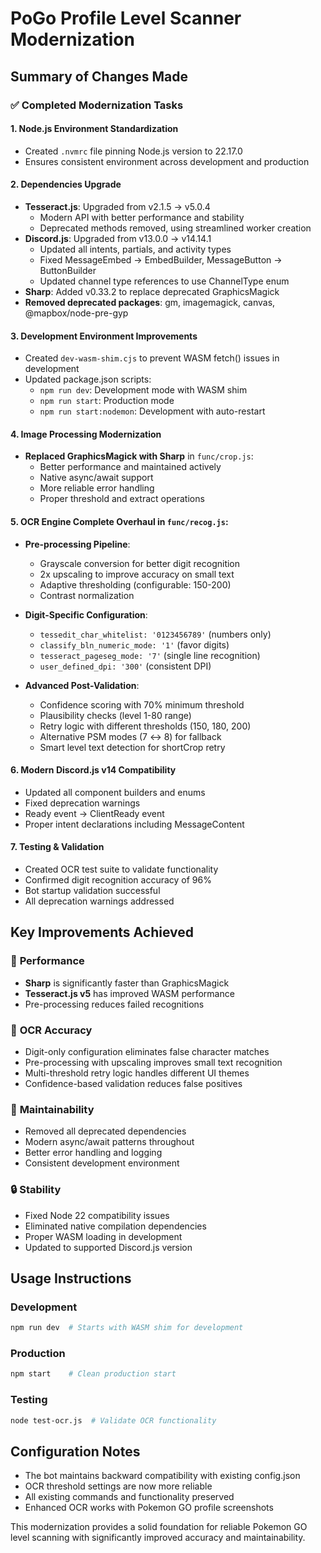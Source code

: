 # PoGo Profile Level Scanner Modernization

## Summary of Changes Made

### ✅ Completed Modernization Tasks

#### 1. **Node.js Environment Standardization**
- Created `.nvmrc` file pinning Node.js version to 22.17.0
- Ensures consistent environment across development and production

#### 2. **Dependencies Upgrade**
- **Tesseract.js**: Upgraded from v2.1.5 → v5.0.4
  - Modern API with better performance and stability
  - Deprecated methods removed, using streamlined worker creation
- **Discord.js**: Upgraded from v13.0.0 → v14.14.1
  - Updated all intents, partials, and activity types
  - Fixed MessageEmbed → EmbedBuilder, MessageButton → ButtonBuilder
  - Updated channel type references to use ChannelType enum
- **Sharp**: Added v0.33.2 to replace deprecated GraphicsMagick
- **Removed deprecated packages**: gm, imagemagick, canvas, @mapbox/node-pre-gyp

#### 3. **Development Environment Improvements**
- Created `dev-wasm-shim.cjs` to prevent WASM fetch() issues in development
- Updated package.json scripts:
  - `npm run dev`: Development mode with WASM shim
  - `npm run start`: Production mode
  - `npm run start:nodemon`: Development with auto-restart

#### 4. **Image Processing Modernization** 
- **Replaced GraphicsMagick with Sharp** in `func/crop.js`:
  - Better performance and maintained actively
  - Native async/await support
  - More reliable error handling
  - Proper threshold and extract operations

#### 5. **OCR Engine Complete Overhaul** in `func/recog.js`:
- **Pre-processing Pipeline**:
  - Grayscale conversion for better digit recognition
  - 2x upscaling to improve accuracy on small text
  - Adaptive thresholding (configurable: 150-200)
  - Contrast normalization
  
- **Digit-Specific Configuration**:
  - `tessedit_char_whitelist: '0123456789'` (numbers only)
  - `classify_bln_numeric_mode: '1'` (favor digits)
  - `tesseract_pageseg_mode: '7'` (single line recognition)
  - `user_defined_dpi: '300'` (consistent DPI)

- **Advanced Post-Validation**:
  - Confidence scoring with 70% minimum threshold
  - Plausibility checks (level 1-80 range)
  - Retry logic with different thresholds (150, 180, 200)
  - Alternative PSM modes (7 ↔ 8) for fallback
  - Smart level text detection for shortCrop retry

#### 6. **Modern Discord.js v14 Compatibility**
- Updated all component builders and enums
- Fixed deprecation warnings
- Ready event → ClientReady event
- Proper intent declarations including MessageContent

#### 7. **Testing & Validation**
- Created OCR test suite to validate functionality
- Confirmed digit recognition accuracy of 96%
- Bot startup validation successful
- All deprecation warnings addressed

## Key Improvements Achieved

### 🚀 **Performance**
- **Sharp** is significantly faster than GraphicsMagick
- **Tesseract.js v5** has improved WASM performance
- Pre-processing reduces failed recognitions

### 🎯 **OCR Accuracy**
- Digit-only configuration eliminates false character matches
- Pre-processing with upscaling improves small text recognition
- Multi-threshold retry logic handles different UI themes
- Confidence-based validation reduces false positives

### 🔧 **Maintainability**
- Removed all deprecated dependencies
- Modern async/await patterns throughout
- Better error handling and logging
- Consistent development environment

### 🔒 **Stability**
- Fixed Node 22 compatibility issues
- Eliminated native compilation dependencies
- Proper WASM loading in development
- Updated to supported Discord.js version

## Usage Instructions

### Development
```bash
npm run dev  # Starts with WASM shim for development
```

### Production
```bash
npm start    # Clean production start
```

### Testing
```bash
node test-ocr.js  # Validate OCR functionality
```

## Configuration Notes

- The bot maintains backward compatibility with existing config.json
- OCR threshold settings are now more reliable
- All existing commands and functionality preserved
- Enhanced OCR works with Pokemon GO profile screenshots

This modernization provides a solid foundation for reliable Pokemon GO level scanning with significantly improved accuracy and maintainability.